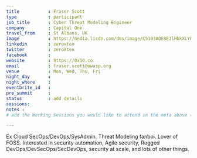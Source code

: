 ```yaml
---
title           : Fraser Scott
type            : participant
job_title       : Cyber Threat Modeling Engineer
company         : Capital One
travel_from     : St Albans, UK
image           : https://media.licdn.com/dms/image/C5103AQE8EJlHbkXLYQ/profile-displayphoto-shrink_800_800/0?e=1530748800&v=beta&t=zTrSCYDb7Hmun_viJtqkInbWupvlpcrLFQCS7fUkrkk
linkedin        : zeroxten
twitter         : zeroXten
facebook        :
website         : https://0x10.co
email           : fraser.scott@owasp.org
venue           : Mon, Wed, Thu, Fri
night_day       :
night_where     :
eventbrite_id   :
pre_summit      :
status          : add details
sessions:
notes :
# add the Working Sessions you would like to attend in the meta above (use the session's title) e.g. sessions (one per line): -Security Playbooks Diagrams -Hackathon Daily Sessions

---
```


Ex Cloud SecOps/DevOps/SysAdmin. Threat Modeling fanboi. Lover of FOSS. Interested in security automation, Agile security, Rugged DevOps/DevSecOps/SecDevOps, security at scale, and lots of other things.
